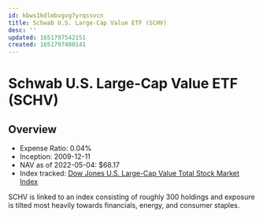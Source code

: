 ```yaml
---
id: kbws1kdlmbvgvg7yrqssvcn
title: Schwab U.S. Large-Cap Value ETF (SCHV)
desc: ''
updated: 1651797542151
created: 1651797400141
---
```

# Schwab U.S. Large-Cap Value ETF (SCHV)

## Overview

- Expense Ratio: 0.04%
- Inception: 2009-12-11
- NAV as of 2022-05-04: $68.17
- Index tracked: [Dow Jones U.S. Large-Cap Value Total Stock Market Index](https://etfdb.com/index/dow-jones-us-large-cap-value-total-stock-market-index/)

SCHV is linked to an index consisting of roughly 300 holdings and exposure is tilted most heavily towards financials, energy, and consumer staples.